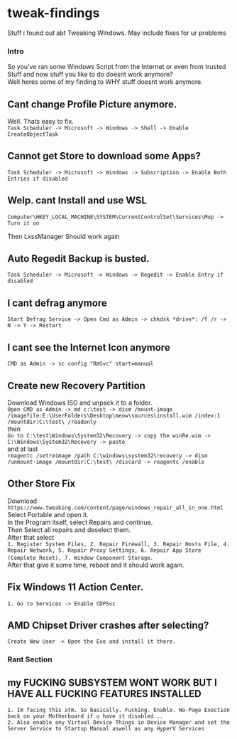 # tweak-findings
Stuff i found out abt Tweaking Windows. May include fixes for ur problems


### Intro

So you've ran some Windows Script from the Internet or even from trusted Stuff and now stuff you like to do doesnt work anymore?\
Well heres some of my finding to WHY stuff doesnt work anymore.


## Cant change Profile Picture anymore.

Well. Thats easy to fix.\
``Task Scheduler -> Microsoft -> Windows -> Shell -> Enable CreateObjectTask``

## Cannot get Store to download some Apps?

`Task Scheduler -> Microsoft -> Windows -> Subscription -> Enable Both Entries if disabled`

## Welp. cant Install and use WSL

`Computer\HKEY_LOCAL_MACHINE\SYSTEM\CurrentControlSet\Services\Mup -> Turn it on`

Then LxssManager Should work again

## Auto Regedit Backup is busted.

`Task Scheduler -> Microsoft -> Windows -> Regedit -> Enable Entry if disabled`

## I cant defrag anymore

`Start Defrag Service -> Open Cmd as Admin -> chkdsk *drive*: /f /r -> N -> Y -> Restart`

## I cant see the Internet Icon anymore

`CMD as Admin -> sc config "RmSvc" start=manual`

## Create new Recovery Partition

Download Windows ISO and unpack it to a folder.\
`Open CMD as Admin -> md c:\test -> dism /mount-image /imagefile:E:\UserFolders\Desktop\meow\sources\install.wim /index:1 /mountdir:C:\test\ /readonly`\
then\
`Go to C:\test\Windows\System32\Recovery -> copy the winRe.wim -> C:\Windows\System32\Recovery -> paste`\
and at last\
`reagentc /setreimage /path C:\windows\system32\recovery -> dism /unmount-image /mountdir:C:\test\ /discard -> reagentc /enable`

## Other Store Fix

Download ``https://www.tweaking.com/content/page/windows_repair_all_in_one.html``\
Select Portable and open it.\
In the Program itself, select Repairs and continue.\
Then Select all repairs and deselect them.\
After that select \
```1. Register System Files, 2. Repair Firewall, 3. Repair Hosts File, 4. Repair Network, 5. Repair Proxy Settings, 6. Repair App Store (Complete Reset), 7. Window Component Storage```.\
After that give it some time, reboot and it should work again.

## Fix Windows 11 Action Center.

```1. Go to Services -> Enable CDPSvc```

## AMD Chipset Driver crashes after selecting?

```Create New User -> Open the Exe and install it there.```

### Rant Section

## my FUCKING SUBSYSTEM WONT WORK BUT I HAVE ALL FUCKING FEATURES INSTALLED

```1. Im facing this atm. So basically. Fucking. Enable. No-Page Exection back on your Motherboard if u have it disabled...```\
```2. Also enable any Virtual Device Things in Device Manager and set the Server Service to Startup Manual aswell as any HyperV Services```
